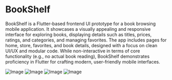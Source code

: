 # BookShelf
BookShelf is a Flutter-based frontend UI prototype for a book browsing mobile application. It showcases a visually appealing and responsive interface for exploring books, displaying details such as titles, prices, ratings, and categories, and managing favorites. The app includes pages for home, store, favorites, and book details, designed with a focus on clean UI/UX and modular code. While non-interactive in terms of core functionality (e.g., no actual book reading), BookShelf demonstrates proficiency in Flutter for crafting modern, user-friendly mobile interfaces.

![Image](https://github.com/user-attachments/assets/e8137d14-abea-4d28-ab24-eb4849005d99) ![Image](https://github.com/user-attachments/assets/f69fd4f8-1ccc-4513-a4a5-d1eab9f81337) ![Image](https://github.com/user-attachments/assets/5441c2a6-ab67-433a-8db8-79036db821f6) ![Image](https://github.com/user-attachments/assets/b2a2efeb-5cc3-4267-87ff-f995d2cd923b)
